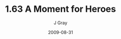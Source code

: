 ---
title: '1.63 A Moment for Heroes'
alt: 'Mysteries of the Arcana'
date: '2009-08-31'
author: 'J Gray'
artist: 'Keira'
chapter: '1 More Heavens and Earths'
filler: false
---
